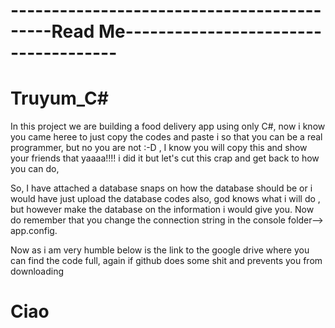 #  -------------------------------------------Read Me-------------------------------------
# Truyum_C#
In this project we are building a food delivery app using only C#, now i know you came heree to just copy the codes and paste i so that you can be a real programmer, but 
no you are not :-D , I know you will copy this and show your friends that yaaaa!!!! i did it but let's cut this crap and get back to how you can do,

So, I have attached a database snaps on how the database should be or i would have just upload the database codes also, god knows what i will do , but however make the database on the information i would give you.
Now do remember that you change the connection string in the console folder--> app.config.

Now as i am very humble below is the link to the google drive where you can find the code full, again if github does some shit and prevents you from downloading

# Ciao
